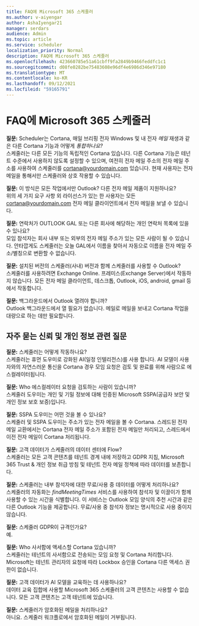 ```yaml
---
title: FAQ에 Microsoft 365 스케줄러
ms.author: v-aiyengar
author: AshaIyengar21
manager: serdars
audience: Admin
ms.topic: article
ms.service: scheduler
localization_priority: Normal
description: FAQ에 Microsoft 365 스케줄러
ms.openlocfilehash: 423660785e51a61cbff9fa2849b9466feddfc1c1
ms.sourcegitcommit: d08fe0282be75483608e96df4e6986d346e97180
ms.translationtype: MT
ms.contentlocale: ko-KR
ms.lasthandoff: 09/12/2021
ms.locfileid: "59165791"
---
```

# <a name="scheduler-for-microsoft-365-faqs"></a>FAQ에 Microsoft 365 스케줄러

**질문:** Scheduler는 Cortana, 매일 브리핑 전자 Windows 및 내 전자 *메일* 재생과 같은 다른 Cortana 기능과 어떻게 *통합하나요?* </br>
스케줄러는 다른 모든 기능의 독립적인 Cortana 있습니다. 다른 Cortana 기능은 테넌트 수준에서 사용하지 않도록 설정할 수 있으며, 여전히 전자 메일 주소의 전자 메일 주소를 사용하여 스케줄러를 cortana@yourdomain.com 있습니다. 현재 사용자는 전자 메일을 통해서만 스케줄러와 상호 작용할 수 있습니다.

**질문:** 이 방식은 모든 작업에서만 Outlook? 다른 전자 메일 제품이 지원하나요?</br>
위의 세 가지 요구 사항 외 라이선스가 있는 한 사용자는 모든 cortana@yourdomain.com 전자 메일 클라이언트에서 전자 메일을 보낼 수 있습니다.

**질문:** 연락처가 OUTLOOK GAL 또는 다른 회사에 해당하는 개인 연락처 목록에 있을 수 있나요?</br>
모임 참석자는 회사 내부 또는 외부의 전자 메일 주소가 있는 모든 사람이 될 수 있습니다. 안타깝게도 스케줄러는 오늘 GAL에서 이름을 찾아서 자동으로 이름을 전자 메일 주소/별칭으로 변환할 수 없습니다.

**질문:** 설치된 버전의 스케줄러(사내) 버전과 함께 스케줄러를 사용할 수 Outlook?</br>
스케줄러를 사용하려면 Exchange Online. 프레미스(Exchange Server)에서 작동하지 않습니다. 모든 전자 메일 클라이언트, 데스크톱, Outlook, iOS, android, gmail 등에서 작동합니다.

**질문:** 백그라운드에서 Outlook 열려야 합니까?</br>
Outlook 백그라운드에서 열 필요가 없습니다. 메일로 메일을 보내고 Cortana 작업을 대량으로 하는 데만 필요합니다.

## <a name="frequently-asked-trust-and-privacy-questions"></a>자주 묻는 신뢰 및 개인 정보 관련 질문

**질문:** 스케줄러는 어떻게 작동하나요?</br>
스케줄러는 휴먼 도우미로 강화된 AI(일정 인텔리전스)를 사용 합니다. AI 모델이 사용자와의 자연스러운 통신을 Cortana 경우 모임 요청은 검토 및 완료를 위해 사람으로 에스컬레이터됩니다.

**질문:** Who 에스컬레이터 요청을 검토하는 사람이 있습니까? </br>
스케줄러 도우미는 개인 및 기밀 정보에 대해 인증된 Microsoft SSPA(공급자 보안 및 개인 정보 보호 보증)입니다.

**질문:** SSPA 도우미는 어떤 것을 볼 수 있나요?</br>
스케줄러 및 SSPA 도우미는 주소가 있는 전자 메일을 볼 수 Cortana. 스레드된 전자 메일 교환에서는 Cortana 전자 메일 주소가 포함된 전자 메일만 처리되고, 스레드에서 이전 전자 메일이 Cortana 처리됩니다.

**질문:** 고객 데이터가 스케줄러의 데이터 센터에 Flow? </br>
스케줄러는 모든 고객 콘텐츠를 테넌트 경계 내에 저장하고 GDPR 지침, Microsoft 365 Trust & 개인 정보 취급 방침 및 테넌트 전자 메일 정책에 따라 데이터를 보존합니다.

**질문:** 스케줄러는 내부 참석자에 대한 무료/사용 중 데이터를 어떻게 처리하나요? </br>
스케줄러의 자동화는 *findMeetingTimes* 서비스를 사용하여 참석자 및 이끌이가 함께 사용할 수 있는 시간을 식별합니다. 이 서비스는 Outlook 모임 양식의  추천 시간과 같은 다른 Outlook 기능을 제공합니다. 무료/사용 중 참석자 정보는 명시적으로 사용 중이지 않습니다.

**질문:** 스케줄러 GDPR이 규격인가요? </br>
예.

**질문:** Who 사서함에 액세스할 Cortana 있습니까? </br>
스케줄러는 테넌트의 사서함으로 전송되는 모임 요청 및 Cortana 처리합니다. Microsoft는 테넌트 관리자의 요청에 따라 Lockbox 승인을 Cortana 다른 액세스 권한이 없습니다.

**질문:** 고객 데이터가 AI 모델을 교육하는 데 사용하나요?</br>
데이터 교육 집합에 사용할 Microsoft 365 스케줄러의 고객 콘텐츠는 사용할 수 없습니다. 모든 고객 콘텐츠는 고객 테넌트에 있습니다.

**질문:** 스케줄러가 암호화된 메일을 처리하나요?</br>
아니요. 스케줄러 워크플로에서 암호화된 메일이 거부됩니다.
